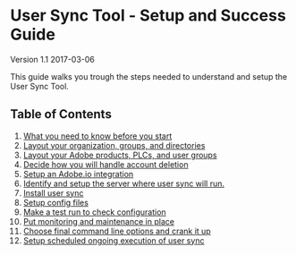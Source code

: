 # User Sync Tool - Setup and Success Guide
Version 1.1 2017-03-06

This guide walks you trough the steps needed to understand and setup the User Sync Tool.

## Table of Contents

1. [What you need to know before you start](before_you_start.md)
2. [Layout your organization, groups, and directories](layout_orgs.md)
3. [Layout your Adobe products, PLCs, and user groups](layout_products.md)
4. [Decide how you will handle account deletion](decide_deletion_policy.md)
5. [Setup an Adobe.io integration](setup_adobeio.md)
6. [Identify and setup the server where user sync will run. ](identify_server.md)
7. [Install user sync](install_sync.md)
8. [Setup config files](setup_config_files.md)
9. [Make a test run to check configuration](test_run.md)
10. [Put monitoring and maintenance in place](monitoring.md)
11. [Choose final command line options and crank it up](command_line_options.md)
12. [Setup scheduled ongoing execution of  user sync](scheduling.md)

